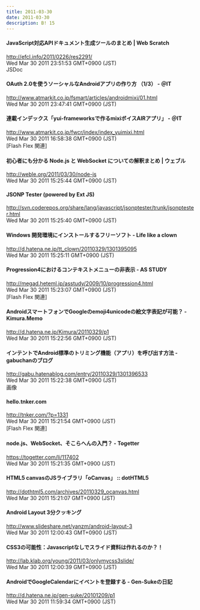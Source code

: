 ```yaml
---
title: 2011-03-30
date: 2011-03-30
description: B! 15
---
```


####                 JavaScript対応APIドキュメント生成ツールのまとめ | Web Scratch            
http://efcl.info/2011/0226/res2291/<br>
Wed Mar 30 2011 23:51:53 GMT+0900 (JST)<br>
JSDoc


#### OAuth 2.0を使うソーシャルなAndroidアプリの作り方 （1/3） - ＠IT
http://www.atmarkit.co.jp/fsmart/articles/androidmixi/01.html<br>
Wed Mar 30 2011 23:47:41 GMT+0900 (JST)<br>


#### 連載インデックス「yui-frameworksで作るmixiボイスAIRアプリ」 - ＠IT
http://www.atmarkit.co.jp/fwcr/index/index_yuimixi.html<br>
Wed Mar 30 2011 16:58:38 GMT+0900 (JST)<br>
[Flash Flex 関連]


#### 初心者にも分かる Node.js と WebSocket についての解釈まとめ | ウェブル
http://weble.org/2011/03/30/node-js<br>
Wed Mar 30 2011 15:25:44 GMT+0900 (JST)<br>


#### JSONP Tester (powered by Ext JS)
http://svn.coderepos.org/share/lang/javascript/jsonptester/trunk/jsonptester.html<br>
Wed Mar 30 2011 15:25:40 GMT+0900 (JST)<br>


####  Windows 開発環境にインストールするフリーソフト - Life like a clown
http://d.hatena.ne.jp/tt_clown/20110329/1301395095<br>
Wed Mar 30 2011 15:25:11 GMT+0900 (JST)<br>


#### Progression4におけるコンテキストメニューの非表示 - AS STUDY
http://megad.heteml.jp/asstudy/2009/10/progression4.html<br>
Wed Mar 30 2011 15:23:07 GMT+0900 (JST)<br>
[Flash Flex 関連]


#### AndroidスマートフォンでGoogleのemoji4unicodeの絵文字表記が可能？ - Kimura.Memo
http://d.hatena.ne.jp/Kimura/20110329/p1<br>
Wed Mar 30 2011 15:22:56 GMT+0900 (JST)<br>


#### インテントでAndroid標準のトリミング機能（アプリ）を呼び出す方法 - gabuchanのブログ
http://gabu.hatenablog.com/entry/20110329/1301396533<br>
Wed Mar 30 2011 15:22:38 GMT+0900 (JST)<br>
画像


#### hello.tnker.com
http://tnker.com/?p=1331<br>
Wed Mar 30 2011 15:21:54 GMT+0900 (JST)<br>
[Flash Flex 関連]


#### node.js、WebSocket、そこらへんの入門？ - Togetter
https://togetter.com/li/117402<br>
Wed Mar 30 2011 15:21:35 GMT+0900 (JST)<br>


#### HTML5 canvasのJSライブラリ「oCanvas」 :: dotHTML5
http://dothtml5.com/archives/20110329_ocanvas.html<br>
Wed Mar 30 2011 15:21:07 GMT+0900 (JST)<br>


#### Android Layout 3分クッキング
http://www.slideshare.net/yanzm/android-layout-3<br>
Wed Mar 30 2011 12:00:43 GMT+0900 (JST)<br>


####  CSS3の可能性：Javascriptなしでスライド資料は作れるのか？！
http://lab.klab.org/young/2011/03/onlymycss3slide/<br>
Wed Mar 30 2011 12:00:39 GMT+0900 (JST)<br>


#### AndroidでGoogleCalendarにイベントを登録する - Gen-Sukeの日記
http://d.hatena.ne.jp/gen-suke/20101209/p1<br>
Wed Mar 30 2011 11:59:34 GMT+0900 (JST)<br>


